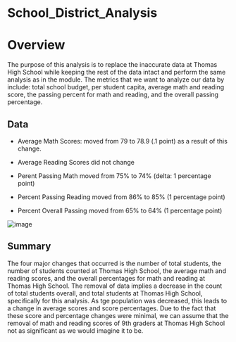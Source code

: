 # School_District_Analysis

# Overview
The purpose of this analysis is to replace the inaccurate data at Thomas High School while keeping the rest of the data intact and perform the same analysis as in the module. The metrics that we want to analyze our data by include: total school budget, per student capita, average math and reading score, the passing percent for math and reading, and the overall passing percentage.

## Data
- Average Math Scores: moved from 79 to 78.9 (.1 point) as a result of this change.

- Average Reading Scores did not change

- Perent Passing Math moved from 75% to 74% (delta: 1 percentage point)

- Percent  Passing Reading moved from 86% to 85% (1 percentage point)

- Percent Overall Passing moved from 65% to 64% (1 percentage point)

![image](https://user-images.githubusercontent.com/96217224/154726042-b86420e0-cd2d-40d9-95ae-b0c7ab5aa3d3.png)

## Summary
The four major changes that occurred is the number of total students, the number of students counted at Thomas High School, the average math and reading scores, and the overall percentages for math and reading at Thomas High School. The removal of data implies a decrease in the count of total students overall, and total students at Thomas High School, specifically for this analysis. As tge  population was decreased, this leads to a change in average scores and score percentages. Due to the fact that these score and percentage changes were minimal, we can assume that the removal of math and reading scores of 9th graders at Thomas High School not as significant as we would imagine it to be.
